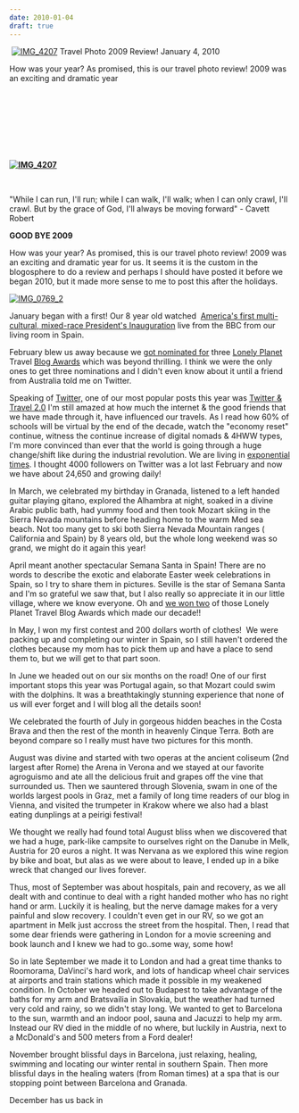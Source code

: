 ```yaml
---
date: 2010-01-04
draft: true
---
```


  [![IMG_4207](https://pub-ac94b3f306b24c0dba4238943c97f2e1.r2.dev/6a00e5502a950788330120a7a338c5970b.jpg)](https://pub-ac94b3f306b24c0dba4238943c97f2e1.r2.dev/6a00e5502a950788330120a7a338c5970b.jpg-pi) Travel Photo 2009 Review! January 4, 2010

How was your year? As promised, this is our travel photo review! 2009 was an exciting and dramatic year

 

 

 

 

<!--more-->

**[![IMG_4207](https://pub-ac94b3f306b24c0dba4238943c97f2e1.r2.dev/6a00e5502a950788330120a7a326d3970b.jpg)](https://pub-ac94b3f306b24c0dba4238943c97f2e1.r2.dev/6a00e5502a950788330120a7a326d3970b.jpg-pi)**

 

"While I can run, I'll run; while I can walk, I'll walk; when I can only crawl, I'll crawl. But by the grace of God, I'll always be moving forward" - Cavett Robert

**GOOD BYE 2009**

How was your year? As promised, this is our travel photo review! 2009 was an exciting and dramatic year for us. It seems it is the custom in the blogosphere to do a review and perhaps I should have posted it before we began 2010, but it made more sense to me to post this after the holidays.

[![IMG_0769_2](https://pub-ac94b3f306b24c0dba4238943c97f2e1.r2.dev/6a00e5502a95078833012876a5aa75970c.jpg)](https://pub-ac94b3f306b24c0dba4238943c97f2e1.r2.dev/6a00e5502a95078833012876a5aa75970c.jpg-pi)

January began with a first! Our 8 year old watched  [America's first multi-cultural, mixed-race President's Inauguration](https://pub-ac94b3f306b24c0dba4238943c97f2e1.r2.dev/2009/01/family-travel-photospain-obama-inauguration-09.html#more) live from the BBC from our living room in Spain.

February blew us away because we [got nominated for](https://pub-ac94b3f306b24c0dba4238943c97f2e1.r2.dev/2009/02/omg-soultravelers3-got-3-lonely-planet-nominations.html#more) three [Lonely Planet](http://www.lonelyplanet.com/destinations) Travel [Blog Awards](http://www.lonelyplanet.com/destinations) which was beyond thrilling. I think we were the only ones to get three nominations and I didn't even know about it until a friend from Australia told me on Twitter.

Speaking of [Twitter,](http://twitter.com/soultravelers3) one of our most popular posts this year was [Twitter & Travel 2.0](https://pub-ac94b3f306b24c0dba4238943c97f2e1.r2.dev/2009/02/twitter-travel-20.html#more) I'm still amazed at how much the internet & the good friends that we have made through it, have influenced our travels. As I read how 60% of schools will be virtual by the end of the decade, watch the "economy reset" continue, witness the continue increase of digital nomads & 4HWW types, I'm more convinced than ever that the world is going through a huge change/shift like during the industrial revolution. We are living in [exponential times](https://pub-ac94b3f306b24c0dba4238943c97f2e1.r2.dev/education.html). I thought 4000 followers on Twitter was a lot last February and now we have about 24,650 and growing daily!

In March, we celebrated my birthday in Granada, listened to a left handed guitar playing gitano, explored the Alhambra at night, soaked in a divine Arabic public bath, had yummy food and then took Mozart skiing in the Sierra Nevada mountains before heading home to the warm Med sea beach. Not too many get to ski both Sierra Nevada Mountain ranges ( California and Spain) by 8 years old, but the whole long weekend was so grand, we might do it again this year!

April meant another spectacular Semana Santa in Spain! There are no words to describe the exotic and elaborate Easter week celebrations in Spain, so I try to share them in pictures. Seville is the star of Semana Santa and I'm so grateful we saw that, but I also really so appreciate it in our little village, where we know everyone. Oh and [we won two](https://pub-ac94b3f306b24c0dba4238943c97f2e1.r2.dev/2009/04/soultravelers3-won-2-lonely-planet-travel-awards-thank-you.html) of those Lonely Planet Travel Blog Awards which made our decade!!

In May, I won my first contest and 200 dollars worth of clothes!  We were packing up and completing our winter in Spain, so I still haven't ordered the clothes because my mom has to pick them up and have a place to send them to, but we will get to that part soon.

In June we headed out on our six months on the road! One of our first important stops this year was Portugal again, so that Mozart could swim with the dolphins. It was a breathtakingly stunning experience that none of us will ever forget and I will blog all the details soon!

We celebrated the fourth of July in gorgeous hidden beaches in the Costa Brava and then the rest of the month in heavenly Cinque Terra. Both are beyond compare so I really must have two pictures for this month.

August was divine and started with two operas at the ancient coliseum (2nd largest after Rome) the Arena in Verona and we stayed at our favorite agroguismo and ate all the delicious fruit and grapes off the vine that surrounded us. Then we sauntered through Slovenia, swam in one of the worlds largest pools in Graz, met a family of long time readers of our blog in Vienna, and visited the trumpeter in Krakow where we also had a blast eating dunplings at a peirigi festival!

We thought we really had found total August bliss when we discovered that we had a huge, park-like campsite to ourselves right on the Danube in Melk, Austria for 20 euros a night. It was Nervana as we explored this wine region by bike and boat, but alas as we were about to leave, I ended up in a bike wreck that changed our lives forever.

Thus, most of September was about hospitals, pain and recovery, as we all dealt with and continue to deal with a right handed mother who has no right hand or arm. Luckily it is healing, but the nerve damage makes for a very painful and slow recovery. I couldn't even get in our RV, so we got an apartment in Melk just accross the street from the hospital. Then, I read that some dear friends were gathering in London for a movie screening and book launch and I knew we had to go..some way, some how!

So in late September we made it to London and had a great time thanks to Roomorama, DaVinci's hard work, and lots of handicap wheel chair services at airports and train stations which made it possible in my weakened condition. In October we headed out to Budapest to take advantage of the baths for my arm and Bratsvailia in Slovakia, but the weather had turned very cold and rainy, so we didn't stay long. We wanted to get to Barcelona to the sun, warmth and an indoor pool, sauna and Jacuzzi to help my arm. Instead our RV died in the middle of no where, but luckily in Austria, next to a McDonald's and 500 meters from a Ford dealer!

November brought blissful days in Barcelona, just relaxing, healing, swimming and locating our winter rental in southern Spain. Then more blissful days in the healing waters (from Roman times) at a spa that is our stopping point between Barcelona and Granada.

December has us back in
